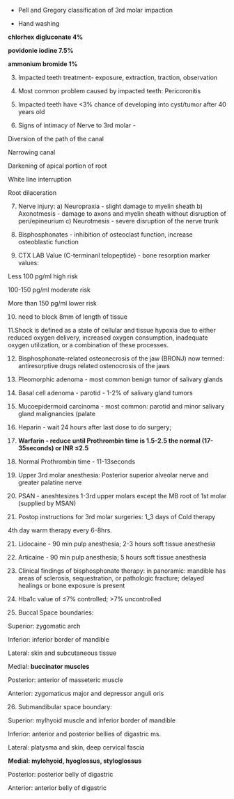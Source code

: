 - Pell and Gregory classification of 3rd molar impaction

- Hand washing

**chlorhex** **digluconate 4%**

**povidonie iodine 7.5%**

**ammonium bromide 1%**

3. Impacted teeth treatment- exposure, extraction, traction, observation

4. Most common problem caused by impacted teeth: Pericoronitis 

5. Impacted teeth have <3% chance of developing into cyst/tumor after 40 years old

6. Signs of intimacy of Nerve to 3rd molar -

Diversion of the path of the canal

Narrowing canal 

Darkening of apical portion of root

White line interruption

Root dilaceration

7. Nerve injury: a) Neuropraxia - slight damage to myelin sheath b) Axonotmesis - damage to axons and myelin sheath without disruption of peri/epineurium c) Neurotmesis - severe disruption of the nerve trunk

8. Bisphosphonates - inhibition of osteoclast function, increase osteoblastic function

9. CTX LAB Value (C-terminanl telopeptide) - bone resorption marker values:

Less 100 pg/ml high risk

100-150 pg/ml moderate risk

More than 150 pg/ml lower risk

10. need to block 8mm of length of tissue 

11.Shock is defined as a state of cellular and tissue hypoxia due to either reduced oxygen delivery, increased oxygen consumption, inadequate oxygen utilization, or a combination of these processes.

12. Bisphosphonate-related osteonecrosis of the jaw (BRONJ) now termed: antiresorptive drugs related ostenocrosis of the jaws 

13. Pleomorphic adenoma - most common benign tumor of salivary glands

14. Basal cell adenoma - parotid - 1-2% of salivary gland tumors

15. Mucoepidermoid carcinoma - most common: parotid and minor salivary gland malignancies (palate

16. Heparin - wait 24 hours after last dose to do surgery; 

17. **Warfarin - reduce until Prothrombin time is 1.5-2.5 the normal (17-35seconds) or INR ≤2.5**

17. Normal Prothrombin time - 11-13seconds

18. Upper 3rd molar anesthesia: Posterior superior alveolar nerve and greater palatine nerve

19. PSAN - aneshtesizes 1-3rd upper molars except the MB root of 1st molar (supplied by MSAN) 

20. Postop instructions for 3rd molar surgeries: 1_3 days of Cold therapy

4th day warm therapy every 6-8hrs.

21. Lidocaine - 90 min pulp anesthesia; 2-3 hours soft tissue anesthesia 

22. Articaine - 90 min pulp anesthesia; 5 hours soft tissue anesthesia 

23. Clinical findings of bisphosphonate therapy: in panoramic: mandible has areas of sclerosis, sequestration, or pathologic fracture; delayed healings or bone exposure is present

24. Hba1c value of ≤7% controlled; >7% uncontrolled

25. Buccal Space boundaries:

Superior: zygomatic arch

Inferior: inferior border of mandible

Lateral: skin and subcutaneous tissue

Medial: **buccinator muscles**

Posterior: anterior of masseteric muscle

Anterior: zygomaticus major and depressor anguli oris 

26. Submandibular space boundary:

Superior: mylhyoid muscle and inferior border of mandible 

Inferior: anterior and posterior bellies of digastric ms.

Lateral: platysma and skin, deep cervical fascia

**Medial: mylohyoid, hyoglossus, styloglossus** 

Posterior: posterior belly of digastric 

Anterior: anterior belly of digastric